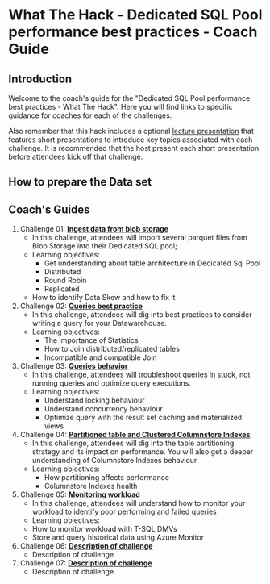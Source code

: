 # What The Hack - Dedicated SQL Pool performance best practices - Coach Guide

## Introduction
Welcome to the coach's guide for the "Dedicated SQL Pool performance best practices - What The Hack". Here you will find links to specific guidance for coaches for each of the challenges.

Also remember that this hack includes a optional [lecture presentation](Lectures.pptx) that features short presentations to introduce key topics associated with each challenge. It is recommended that the host present each short presentation before attendees kick off that challenge.

## How to prepare the Data set



## Coach's Guides
1. Challenge 01: **[Ingest data from blob storage](./Solution-01.md)**
	 - In this challenge, attendees will import several parquet files from Blob Storage into their Dedicated SQL pool; 
	 - Learning objectives:
    	 - Get understanding about table architecture in Dedicated Sql Pool 
    	 - Distributed
    	 - Round Robin
    	 - Replicated
  	 - How to identify Data Skew and how to fix it
1. Challenge 02: **[Queries best practice](./Solution-02.md)**
	 - In this challenge, attendees will dig into best practices to consider writing a query for your Datawarehouse.
	 - Learning objectives:
    	 - The importance of Statistics
    	 - How to Join distributed/replicated tables
    	 - Incompatible and compatible Join
1. Challenge 03: **[Queries behavior](./Solution-03.md)**
	 - In this challenge, attendees will troubleshoot queries in stuck, not running queries and optimize query executions.
	 - Learning objectives:
    	 - Understand locking behaviour
    	 - Understand concurrency behaviour
    	 - Optimize query with the result set caching and materialized views  
1. Challenge 04: **[Partitioned table and Clustered Columnstore Indexes](./Solution-04.md)**
	 - In this challenge, attendees will dig into the table partitioning strategy and its impact on performance. You will also get a deeper understanding of Columnstore Indexes behaviour
	 - Learning objectives:
    	 - How partitioning affects performance
    	 - Columnstore Indexes health
1. Challenge 05: **[Monitoring workload](./Solution-05.md)**
	 - In this challenge, attendees will understand how to monitor your workload to identify poor performing and failed queries
	 - Learning objectives:
	 - How to monitor workload with T-SQL DMVs
	 - Store and query historical data using Azure Monitor
1. Challenge 06: **[Description of challenge](./Solution-06.md)**
	 - Description of challenge
1. Challenge 07: **[Description of challenge](./Solution-07.md)**
	 - Description of challenge
